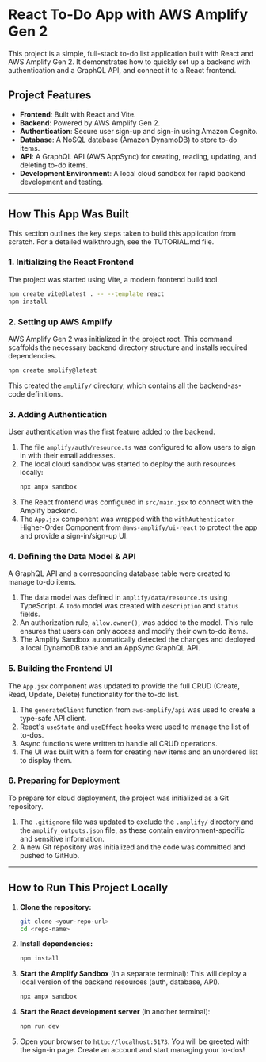 # React To-Do App with AWS Amplify Gen 2

This project is a simple, full-stack to-do list application built with React and AWS Amplify Gen 2. It demonstrates how to quickly set up a backend with authentication and a GraphQL API, and connect it to a React frontend.

## Project Features

- **Frontend**: Built with React and Vite.
- **Backend**: Powered by AWS Amplify Gen 2.
- **Authentication**: Secure user sign-up and sign-in using Amazon Cognito.
- **Database**: A NoSQL database (Amazon DynamoDB) to store to-do items.
- **API**: A GraphQL API (AWS AppSync) for creating, reading, updating, and deleting to-do items.
- **Development Environment**: A local cloud sandbox for rapid backend development and testing.

---

## How This App Was Built

This section outlines the key steps taken to build this application from scratch. For a detailed walkthrough, see the TUTORIAL.md file.

### 1. Initializing the React Frontend

The project was started using Vite, a modern frontend build tool.

```bash
npm create vite@latest . -- --template react
npm install
```

### 2. Setting up AWS Amplify

AWS Amplify Gen 2 was initialized in the project root. This command scaffolds the necessary backend directory structure and installs required dependencies.

```bash
npm create amplify@latest
```

This created the `amplify/` directory, which contains all the backend-as-code definitions.

### 3. Adding Authentication

User authentication was the first feature added to the backend.

1.  The file `amplify/auth/resource.ts` was configured to allow users to sign in with their email addresses.
2.  The local cloud sandbox was started to deploy the auth resources locally:
    ```bash
    npx ampx sandbox
    ```
3.  The React frontend was configured in `src/main.jsx` to connect with the Amplify backend.
4.  The `App.jsx` component was wrapped with the `withAuthenticator` Higher-Order Component from `@aws-amplify/ui-react` to protect the app and provide a sign-in/sign-up UI.

### 4. Defining the Data Model & API

A GraphQL API and a corresponding database table were created to manage to-do items.

1.  The data model was defined in `amplify/data/resource.ts` using TypeScript. A `Todo` model was created with `description` and `status` fields.
2.  An authorization rule, `allow.owner()`, was added to the model. This rule ensures that users can only access and modify their own to-do items.
3.  The Amplify Sandbox automatically detected the changes and deployed a local DynamoDB table and an AppSync GraphQL API.

### 5. Building the Frontend UI

The `App.jsx` component was updated to provide the full CRUD (Create, Read, Update, Delete) functionality for the to-do list.

1.  The `generateClient` function from `aws-amplify/api` was used to create a type-safe API client.
2.  React's `useState` and `useEffect` hooks were used to manage the list of to-dos.
3.  Async functions were written to handle all CRUD operations.
4.  The UI was built with a form for creating new items and an unordered list to display them.

### 6. Preparing for Deployment

To prepare for cloud deployment, the project was initialized as a Git repository.

1.  The `.gitignore` file was updated to exclude the `.amplify/` directory and the `amplify_outputs.json` file, as these contain environment-specific and sensitive information.
2.  A new Git repository was initialized and the code was committed and pushed to GitHub.

---

## How to Run This Project Locally

1.  **Clone the repository:**

    ```bash
    git clone <your-repo-url>
    cd <repo-name>
    ```

2.  **Install dependencies:**

    ```bash
    npm install
    ```

3.  **Start the Amplify Sandbox** (in a separate terminal):
    This will deploy a local version of the backend resources (auth, database, API).

    ```bash
    npx ampx sandbox
    ```

4.  **Start the React development server** (in another terminal):

    ```bash
    npm run dev
    ```

5.  Open your browser to `http://localhost:5173`. You will be greeted with the sign-in page. Create an account and start managing your to-dos!
